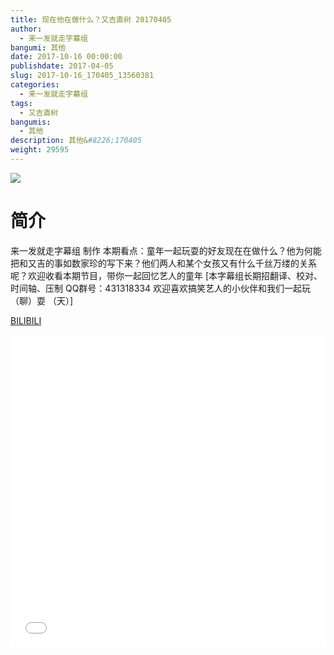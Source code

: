 ```yaml
---
title: 现在他在做什么？又吉直树 20170405
author: 
  - 来一发就走字幕组
bangumi: 其他
date: 2017-10-16 00:00:00
publishdate: 2017-04-05
slug: 2017-10-16_170405_13560381
categories: 
  - 来一发就走字幕组
tags: 
  - 又吉直树
bangumis: 
  - 其他
description: 其他&#8226;170405
weight: 29595
---
```


![](https://i.imgur.com/xsl7ZUZ.jpg)

# 简介  
来一发就走字幕组 制作
本期看点：童年一起玩耍的好友现在在做什么？他为何能把和又吉的事如数家珍的写下来？他们两人和某个女孩又有什么千丝万缕的关系呢？欢迎收看本期节目，带你一起回忆艺人的童年 [本字幕组长期招翻译、校对、时间轴、压制   QQ群号：431318334 欢迎喜欢搞笑艺人的小伙伴和我们一起玩（聊）耍 （天）]

  [BILIBILI](https://www.bilibili.com/video/av13560381/)


<div class="vcontainer">  <iframe class='video' src="//www.bilibili.com/blackboard/player.html?cid=22195338&aid=13560381" width="100%" height="500" frameborder="0" allowfullscreen="allowfullscreen"></iframe></div>
